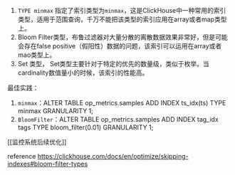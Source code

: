 1. `TYPE minmax` 指定了索引类型为`minmax`，这是ClickHouse中一种常用的索引类型，适用于范围查询，千万不能把该类型的索引应用在array或者map类型上。
2. Bloom Filter类型，布鲁过滤器对大量分散的离散数据效果非常好，但是可能会存在false positive（假阳性）数据的问题，该索引可以运用在array或者mao类型上。
3. Set 类型， Set类型主要针对于特定的优先的数量级，类似于枚举。当cardinality数值量小的时候，该索引的性能高。

最佳实践：
1. `minmax`：ALTER TABLE op_metrics.samples ADD INDEX ts_idx(ts) TYPE minmax GRANULARITY 1;
2. `BloomFilter`：ALTER TABLE op_metrics.samples ADD INDEX tag_idx tags TYPE bloom_filter(0.01) GRANULARITY 1;




[[监控系统后续优化]]

reference
https://clickhouse.com/docs/en/optimize/skipping-indexes#bloom-filter-types